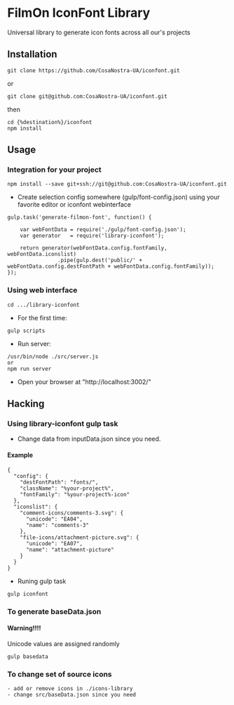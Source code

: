 # FilmOn IconFont Library

Universal library to generate icon fonts across all our's projects

## Installation

```
git clone https://github.com/CosaNostra-UA/iconfont.git
```

or

```
git clone git@github.com:CosaNostra-UA/iconfont.git
```

then

```
cd {%destination%}/iconfont 
npm install
```
## Usage

### Integration for your project

```
npm install --save git+ssh://git@github.com:CosaNostra-UA/iconfont.git
```

 - Create selection config somewhere (gulp/font-config.json) using your favorite editor or iconfont webinterface

```
gulp.task('generate-filmon-font', function() {
	
	var webFontData = require('./gulp/font-config.json');
	var generator   = require('library-iconfont');

	return generator(webFontData.config.fontFamily, webFontData.iconslist)
	            .pipe(gulp.dest('public/' + webFontData.config.destFontPath + webFontData.config.fontFamily));
});

```

### Using web interface
```
cd .../library-iconfont  
```  

 - For the first time:
```
gulp scripts
```

 - Run server:
```
/usr/bin/node ./src/server.js 
or 
npm run server  
```  

 - Open your browser at "http://localhost:3002/"

## Hacking

### Using library-iconfont gulp task

 - Change data from inputData.json since you need.
 
#### Example
 
```
{
  "config": {
    "destFontPath": "fonts/",
    "className": "%your-project%",
    "fontFamily": "%your-project%-icon"
  },
  "iconslist": {
    "comment-icons/comments-3.svg": {
      "unicode": "EA04",
      "name": "comments-3"
    },
    "file-icons/attachment-picture.svg": {
      "unicode": "EA07",
      "name": "attachment-picture"
    }
  }
}
```

 - Runing gulp task
 
```
gulp iconfont
```

### To generate baseData.json
####  Warning!!!! 
Unicode values are assigned randomly
```
gulp basedata
```


### To change set of source icons

```
- add or remove icons in ./icons-library
- change src/baseData.json since you need
```
